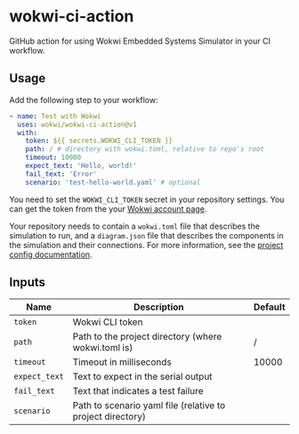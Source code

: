 # wokwi-ci-action

GitHub action for using Wokwi Embedded Systems Simulator in your CI workflow.

## Usage

Add the following step to your workflow:

```yaml
- name: Test with Wokwi
  uses: wokwi/wokwi-ci-action@v1
  with:
    token: ${{ secrets.WOKWI_CLI_TOKEN }}
    path: / # directory with wokwi.toml, relative to repo's root
    timeout: 10000
    expect_text: 'Hello, world!'
    fail_text: 'Error'
    scenario: 'test-hello-world.yaml' # optional
```

You need to set the `WOKWI_CLI_TOKEN` secret in your repository settings. You can get the token from the your [Wokwi account page](https://wokwi.com/dashboard/profile).

Your repository needs to contain a `wokwi.toml` file that describes the simulation to run, and a `diagram.json` file that describes the components in the simulation and their connections. For more information, see the [project config documentation](https://docs.wokwi.com/vscode/project-config).

## Inputs

| Name          | Description                                                | Default |
| ------------- | ---------------------------------------------------------- | ------- |
| `token`       | Wokwi CLI token                                            |         |
| `path`        | Path to the project directory (where wokwi.toml is)        | /       |
| `timeout`     | Timeout in milliseconds                                    | 10000   |
| `expect_text` | Text to expect in the serial output                        |         |
| `fail_text`   | Text that indicates a test failure                         |         |
| `scenario`    | Path to scenario yaml file (relative to project directory) |         |
